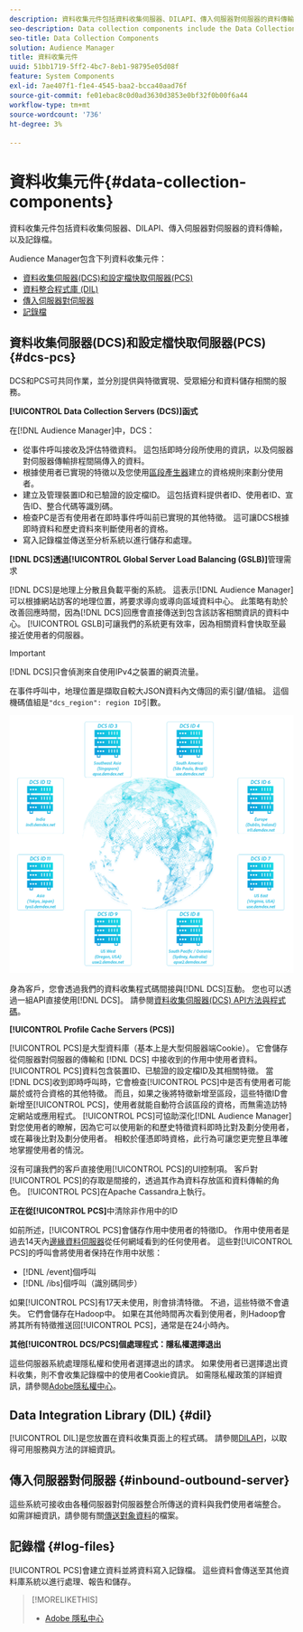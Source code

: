 ```yaml
---
description: 資料收集元件包括資料收集伺服器、DILAPI、傳入伺服器對伺服器的資料傳輸，以及記錄檔。
seo-description: Data collection components include the Data Collection Servers, the DIL API, inbound server-to-server data transfers, and log files.
seo-title: Data Collection Components
solution: Audience Manager
title: 資料收集元件
uuid: 51bb1719-5ff2-4bc7-8eb1-98795e05d08f
feature: System Components
exl-id: 7ae407f1-f1e4-4545-baa2-bcca40aad76f
source-git-commit: fe01ebac8c0d0ad3630d3853e0bf32f0b00f6a44
workflow-type: tm+mt
source-wordcount: '736'
ht-degree: 3%

---
```


# 資料收集元件{#data-collection-components}

資料收集元件包括資料收集伺服器、DILAPI、傳入伺服器對伺服器的資料傳輸，以及記錄檔。

<!-- 

c_compcollect.xml

 -->

Audience Manager包含下列資料收集元件：

* [資料收集伺服器(DCS)和設定檔快取伺服器(PCS)](../../reference/system-components/components-data-collection.md#dcs-pcs)
* [資料整合程式庫 (DIL)](../../reference/system-components/components-data-collection.md#dil)
* [傳入伺服器對伺服器](../../reference/system-components/components-data-collection.md#inbound-outbound-server)
* [記錄檔](../../reference/system-components/components-data-collection.md#log-files)

## 資料收集伺服器(DCS)和設定檔快取伺服器(PCS) {#dcs-pcs}

DCS和PCS可共同作業，並分別提供與特徵實現、受眾細分和資料儲存相關的服務。

**[!UICONTROL Data Collection Servers (DCS)]函式**

在[!DNL Audience Manager]中，DCS：

* 從事件呼叫接收及評估特徵資料。 這包括即時分段所使用的資訊，以及伺服器對伺服器傳輸排程間隔傳入的資料。
* 根據使用者已實現的特徵以及您使用[區段產生器](../../features/segments/segment-builder.md)建立的資格規則來劃分使用者。
* 建立及管理裝置ID和已驗證的設定檔ID。 這包括資料提供者ID、使用者ID、宣告ID、整合代碼等識別碼。
* 檢查PC是否有使用者在即時事件呼叫前已實現的其他特徵。 這可讓DCS根據即時資料和歷史資料來判斷使用者的資格。
* 寫入記錄檔並傳送至分析系統以進行儲存和處理。

**[!DNL DCS]透過[!UICONTROL Global Server Load Balancing (GSLB)]**&#x200B;管理需求

[!DNL DCS]是地理上分散且負載平衡的系統。 這表示[!DNL Audience Manager]可以根據網站訪客的地理位置，將要求導向或導向區域資料中心。 此策略有助於改善回應時間，因為[!DNL DCS]回應會直接傳送到包含該訪客相關資訊的資料中心。 [!UICONTROL GSLB]可讓我們的系統更有效率，因為相關資料會快取至最接近使用者的伺服器。

>[!IMPORTANT]
>
>[!DNL DCS]只會偵測來自使用IPv4之裝置的網頁流量。

在事件呼叫中，地理位置是擷取自較大JSON資料內文傳回的索引鍵/值組。 這個機碼值組是`"dcs_region": region ID`引數。

![](assets/dcs-map.png)

身為客戶，您會透過我們的資料收集程式碼間接與[!DNL DCS]互動。 您也可以透過一組API直接使用[!DNL DCS]。 請參閱[資料收集伺服器(DCS) API方法與程式碼](../../api/dcs-intro/dcs-event-calls/dcs-event-calls.md)。

**[!UICONTROL Profile Cache Servers (PCS)]**

[!UICONTROL PCS]是大型資料庫（基本上是大型伺服器端Cookie）。 它會儲存從伺服器對伺服器的傳輸和 [!DNL DCS] 中接收到的作用中使用者資料。[!UICONTROL PCS]資料包含裝置ID、已驗證的設定檔ID及其相關特徵。 當[!DNL DCS]收到即時呼叫時，它會檢查[!UICONTROL PCS]中是否有使用者可能屬於或符合資格的其他特徵。 而且，如果之後將特徵新增至區段，這些特徵ID會新增至[!UICONTROL PCS]，使用者就能自動符合該區段的資格，而無需造訪特定網站或應用程式。 [!UICONTROL PCS]可協助深化[!DNL Audience Manager]對您使用者的瞭解，因為它可以使用新的和歷史特徵資料即時比對及劃分使用者，或在幕後比對及劃分使用者。 相較於僅憑即時資格，此行為可讓您更完整且準確地掌握使用者的情況。

沒有可讓我們的客戶直接使用[!UICONTROL PCS]的UI控制項。 客戶對[!UICONTROL PCS]的存取是間接的，透過其作為資料存放區和資料傳輸的角色。 [!UICONTROL PCS]在Apache Cassandra上執行。

**正在從[!UICONTROL PCS]**&#x200B;中清除非作用中的ID

如前所述，[!UICONTROL PCS]會儲存作用中使用者的特徵ID。 作用中使用者是過去14天內[邊緣資料伺服器](../../reference/system-components/components-edge.md)從任何網域看到的任何使用者。 這些對[!UICONTROL PCS]的呼叫會將使用者保持在作用中狀態：

* [!DNL /event]個呼叫
* [!DNL /ibs]個呼叫（識別碼同步）

<!-- 

Removed /dpm calls from the bulleted list. /dpm calls have been deprecated.

 -->

如果[!UICONTROL PCS]有17天未使用，則會排清特徵。 不過，這些特徵不會遺失。 它們會儲存在Hadoop中。 如果在其他時間再次看到使用者，則Hadoop會將其所有特徵推送回[!UICONTROL PCS]，通常是在24小時內。

**其他[!UICONTROL DCS/PCS]個處理程式：隱私權選擇退出**

這些伺服器系統處理隱私權和使用者選擇退出的請求。 如果使用者已選擇退出資料收集，則不會收集記錄檔中的使用者Cookie資訊。 如需隱私權政策的詳細資訊，請參閱[Adobe隱私權中心](https://www.adobe.com/tw/privacy/experience-cloud.html)。

## Data Integration Library (DIL) {#dil}

[!UICONTROL DIL]是您放置在資料收集頁面上的程式碼。 請參閱[DILAPI](../../dil/dil-overview.md)，以取得可用服務與方法的詳細資訊。

## 傳入伺服器對伺服器 {#inbound-outbound-server}

這些系統可接收由各種伺服器對伺服器整合所傳送的資料與我們使用者端整合。 如需詳細資訊，請參閱有關[傳送對象資料](/help/using/integration/sending-audience-data/real-time-data-integration/real-time-tech-specs.md)的檔案。

## 記錄檔 {#log-files}

[!UICONTROL PCS]會建立資料並將資料寫入記錄檔。 這些資料會傳送至其他資料庫系統以進行處理、報告和儲存。

>[!MORELIKETHIS]
>
>* [Adobe 隱私中心](https://www.adobe.com/tw/privacy.html)
